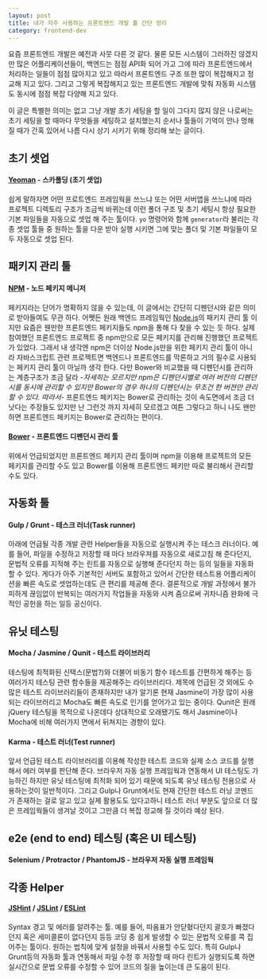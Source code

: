 ```yaml
---
layout: post
title: 내가 자주 사용하는 프론트엔드 개발 툴 간단 정리
category: frontend-dev
---
```


요즘 프론트엔드 개발은 예전과 사뭇 다른 것 같다. 물론 모든 시스템이 그러하진 않겠지만 많은 어플리케이션들이, 백엔드는 점점 API화 되어 가고 그에 따라 프론트엔드에서 처리하는 일들이 점점 많아지고 있고 따라서 프론트엔드 구조 또한 많이 복잡해지고 정교해 지고 있다.
그리고 그렇게 복잡해지고 있는 프론트엔드 개발에 맞춰 자동화 시스템도 동시에 점점 복잡 다양해 지고 있다.

이 글은 특별한 의미는 없고 그냥 개발 초기 세팅을 할 일이 그다지 많지 않은 나로써는 초기 세팅을 할 때마다 무엇들을 세팅하고 설치했는지 순서나 툴들이 기억이 안나 멍해질 때가 간혹 있어서 나름 다시 상기 시키기 위해 정리해 보는 글이다.

## 초기 셋업
#### <a href='http://yeoman.io/' target='_blank'>Yeoman</a> - 스카폴딩 (초기 셋업)
쉽게 말하자면 어떤 프로트엔드 프레임웍을 쓰느냐 또는 어떤 서버앱을 쓰느냐에 따라 프로젝트 디렉토리 구조가 조금씩 바뀌는데 이런 폴더 구조 및 초기 세팅시 항상 필요한 기본 파일들을 자동으로 셋업 해 주는 툴이다. `yo` 명령어와 함께 `generator`라 불리는 각종 셋업 툴들 중 원하는 툴을 다운 받아 실행 시키면 그에 맞는 폴더 및 기본 파일들이 모두 자동으로 셋업 된다.

## 패키지 관리 툴
#### <a href="https://www.npmjs.com/" target="_blank">NPM</a> - 노드 페키지 메니저
페키지라는 단어가 명확하지 않을 수 있는데, 이 글에서는 간단히 디펜던시와 같은 의미로 받아들여도 무관 하다.
어쨋든 원래 백엔드 프레임웍인 <a href="https://nodejs.org/en/" target="_blank">Node.js</a>의 패키지 관리 툴 이지만 요즘은 웬만한 프론트엔드 페키지들도 npm을 통해 다 찾을 수 있는 듯 하다. 실제 참여했던 프론트엔드 프로젝트 중 npm만으로 모든 페키지를 관리해 진행했던 프로젝트가 있었다. 그래서 내 생각엔 npm은 더이상 Node.js만을 위한 페키지 관리 툴이 아니라 자바스크립트 관련 프로젝트면 백엔드나 프론트엔드를 막론하고 거의 필수로 사용되는 페키지 관리 툴이 아닐까 생각 한다.
다만 Bower와 비교했을 때 디펜던시를 관리하는 계층구조가 조금 달라 -*자세히는 모르지만 npm은 디펜던시별로 여러 버전의 디펜던시를 동시에 관리할 수 있지만 Bower의 경우 하나의 디펜던시는 무조건 한 버젼만 관리할 수 있다. 따라서*- 프론트엔드 페키지는 Bower로 관리하는 것이 속도면에서 조금 더 낫다는 주장들도 있지만 난 그런것 까지 자세히 모르겠고 여튼 그렇다고 하니 나도 왠만하면 프론트엔드 페키지는 Bower로 관리하는 편이다.

#### <a href="http://bower.io/" target="_blank">Bower</a> - 프론트엔드 디펜던시 관리 툴
위에서 언급되었지만 프론트엔드 페키지 관리 툴이며 npm을 이용해 프로젝트의 모든 페키지를 관리할 수도 있고 Bower를 이용해 프론트엔드 페키만 따로 불리해서 관리할 수도 있다.

## 자동화 툴
#### Gulp / Grunt - 테스크 러너(Task runner)
아래에 언급될 각종 개발 관련 Helper들을 자동으로 실행시켜 주는 테스크 러너이다. 예를 들어, 파일을 수정하고 저장할 때 마다 브라우져를 자동으로 새로고침 해 준다던지, 문법적 오류를 지적해 주는 린트를 자동으로 실행해 준다던지 하는 등의 일들을 자동화 할 수 있다. 게다가 아주 기본적인 서버도 포함하고 있어서 간단한 테스트용 어플리케이션을 빠른 속도로 셋업하는데도 큰 편리를 제공해 준다.
결론적으로 개발 과정에서 불가피하게 끊임없이 반복되는 여러가지 작업들을 자동와 시켜 줌으로써 귀차니즘 완화에 극적인 공헌을 하는 일등 공신이다.

## 유닛 테스팅
#### Mocha / Jasmine / Qunit - 테스트 라이브러리
테스팅에 최적화된 신택스(문법?)와 더불어 비동기 함수 테스트를 간편하게 해주는 등 여러가지 테스팅 관련 함수들을 제공해주는 라이브러리다. 제목에 언급된 것 외에도 수많은 테스트 라이브러리들이 존재하지만 내가 알기론 현재 Jasmine이 가장 많이 사용되는 라이브러리고 Mocha도 빠른 속도로 인기를 얻어가고 있는 중이다. Qunit은 원래 jQuery 테스팅을 목적으로 나온데다 상대적으로 오래됐기도 해서 Jasmine이나 Mocha에 비해 여러가지 면에서 뒤쳐지는 경향이 있다.

#### Karma - 테스트 러너(Test runner)
앞서 언급된 테스트 라이브러리를 이용해 작성한 테스트 코드와 실제 소스 코드를 실행해서 에러 여부를 판단해 준다. 브라우저 자동 실행 프레임웍과 연동해서 UI 테스팅도 가능하긴 하지만 유닛 테스팅에 최적화 되어 있기 때문에 되도록 유닛 테스팅 전용으로 사용하는것이 일반적이다.
그리고 Gulp나 Grunt에서도 현재 간단한 테스트 러닝 코멘드가 존재하는 걸로 알고 있고 실제 활용도도 있다고하니 테스트 러너 부분도 앞으로 더 많은 프레임웍들이 생겨날 것이고 그만큼 더 복잡 정교해 질 것이라 예상 된다.


## e2e (end to end) 테스팅 (혹은 UI 테스팅)
#### Selenium / Protractor / PhantomJS - 브라우저 자동 실행 프레임웍



## 각종 Helper
#### <a href="http://jshint.com/" target="_blank">JSHint</a> / <a href="http://www.jslint.com/" target="_blank">JSLint</a> / <a href="http://eslint.org/" target="_blank">ESLint</a>
Syntax 경고 및 에러를 알려주는 툴. 예를 들어, 따옴표가 안닫혔다던지 괄호가 빠졌다던지 혹은 세미콜론이 없다던지 등등 코딩 중 쉽게 발생할 수 있는 문법적 오류를 콕 집어주는 툴이다. 원하는 법칙에 맞게 설정을 바꿔서 사용할 수도 있다. 특히 Gulp나 Grunt등의 자동화 툴과 연동해서 파일 수정 후 저장할 때 마다 린트가 실행되도록 하면 실시간으로 문법 오류를 수정할 수 있어 코드의 질을 높이는데 큰 도움이 된다.

####
